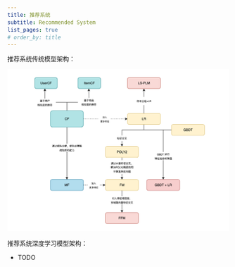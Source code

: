 ```yaml
---
title: 推荐系统
subtitle: Recommended System
list_pages: true
# order_by: title
---
```


推荐系统传统模型架构：

![img](images/rs.png)

推荐系统深度学习模型架构：

* TODO
